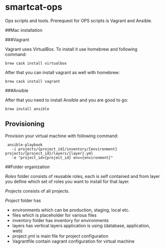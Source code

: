 # smartcat-ops

Ops scripts and tools. Prerequest for OPS scripts is Vagrant and Ansible.

##Mac installation

###Vagrant

Vagrant uses VirtualBox. To install it use homebrew and following command:
```
brew cask install virtualbox
```

After that you can install vagrant as well with homebrew:
```
brew cask install vagrant
```

###Ansible

After that you need to install Ansible and you are good to go:
```
brew install ansible
```

## Provisioning

Provision your virtual machine with following command:

```
 ansible-playbook
   -i projects/{project_id}/inventory/{environment} projects/{project_id}/layers/{layer}.yml
   -e "project_id={project_id} env={environment}"
```

##Folder organization

*Roles* folder consists of reusable roles, each is self contained and from layer you define which set of roles
you want to install for that layer.

*Projects* consists of all projects.

*Project* folder has
 - environments which can be production, staging, local etc.
 - files which is placeholder for various files
 - inventory folder has inventory for environments
 - layers has vertical layers application is using (database, application, web)
 - project.yml is main file for project configuration
 - Vagrantfile contain vagrant configuration for virtual machine
